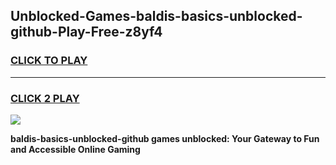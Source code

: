 
## Unblocked-Games-baldis-basics-unblocked-github-Play-Free-z8yf4
<h3>
<a href="https://premium76.site?title=baldis-basics-unblocked-github&ref=12A">CLICK TO PLAY</a></h3>
<hr>

<h3>
<a href="https://premium76.site?title=baldis-basics-unblocked-github&ref=12A">CLICK 2 PLAY</a>
  
</h3>

<a href="https://premium76.site?title=baldis-basics-unblocked-github&ref=12A"><img src="https://clearcache.store/games.png"></a>


**baldis-basics-unblocked-github games unblocked: Your Gateway to Fun and Accessible Online Gaming**
